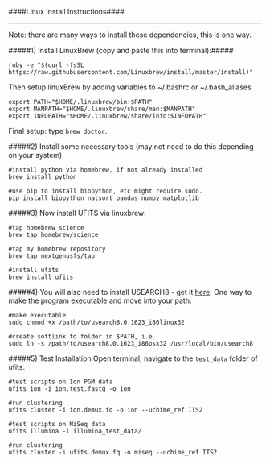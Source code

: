 ####Linux Install Instructions####
___

Note: there are many ways to install these dependencies, this is one way.

#####1) Install LinuxBrew (copy and paste this into terminal):#####
```
ruby -e "$(curl -fsSL https://raw.githubusercontent.com/Linuxbrew/install/master/install)"
```
Then setup linuxBrew by adding variables to ~/.bashrc or ~/.bash_aliases
```
export PATH="$HOME/.linuxbrew/bin:$PATH"
export MANPATH="$HOME/.linuxbrew/share/man:$MANPATH"
export INFOPATH="$HOME/.linuxbrew/share/info:$INFOPATH"
```
Final setup:  type `brew doctor`.

#####2) Install some necessary tools (may not need to do this depending on your system)
```
#install python via homebrew, if not already installed
brew install python

#use pip to install biopython, etc might require sudo.
pip install biopython natsort pandas numpy matplotlib
```

#####3) Now install UFITS via linuxbrew:
```
#tap homebrew science
brew tap homebrew/science

#tap my homebrew repository
brew tap nextgenusfs/tap

#install ufits
brew install ufits
```

#####4) You will also need to install USEARCH8 - get it [here](http://www.drive5.com/usearch/download.html).  One way to make the program executable and move into your path:

```
#make executable
sudo chmod +x /path/to/usearch8.0.1623_i86linux32
```

```
#create softlink to folder in $PATH, i.e.
sudo ln -s /path/to/usearch8.0.1623_i86osx32 /usr/local/bin/usearch8
```

#####5) Test Installation
Open terminal, navigate to the `test_data` folder of ufits.

```
#test scripts on Ion PGM data
ufits ion -i ion.test.fastq -o ion

#run clustering
ufits cluster -i ion.demux.fq -o ion --uchime_ref ITS2
```
```
#test scripts on MiSeq data
ufits illumina -i illumina_test_data/

#run clustering
ufits cluster -i ufits.demux.fq -o miseq --uchime_ref ITS2
```


